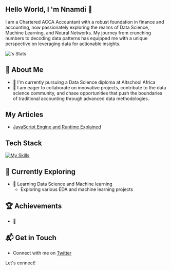 ## Hello World, I 'm Nnamdi 👋
I am a Chartered ACCA Accountant with a robust foundation in finance and accounting, now passionately exploring the realms of Data Science, Machine Learning, and Neural Networks. My journey from crunching numbers to decoding data patterns has equipped me with a unique perspective on leveraging data for actionable insights.

![<theNnamthe>'s Stats](https://github-readme-stats.vercel.app/api?username=theNnamthe>&theme=vue-dark&show_icons=true&hide_border=true&count_private=true)

## 🚀 About Me

- 🔭 I'm currently pursuing a Data Science diploma at Altschool Africa
- 👯 I am eager to collaborate on innovative projects, contribute to the data science community, and chase opportunities that push the boundaries of traditional accounting through advanced data methodologies.


## My Articles
- [JavaScript Engine and Runtime Explained](https://www.freecodecamp.org/news/javascript-engine-and-runtime-explained/)


## Tech Stack
[![My Skills](https://skillicons.dev/icons?i=python,sql,PowerBI,Tableau,discord,gitHub,pycharm,tensorflow)](https://skillicons.dev)

## 🌱 Currently Exploring

- 🚀 Learning Data Science and Machine learning
  - Exploring various EDA and machine learning projects
    

 ## 🏆 Achievements

- 🌟 


## 📬 Get in Touch

- Connect with me on [Twitter](www.linkedin.com/in/nnamdi-ofili)


Let's connect!
